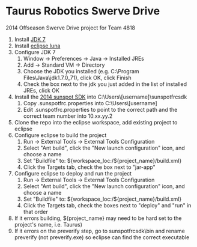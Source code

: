 Taurus Robotics Swerve Drive
======

2014 Offseason Swerve Drive project for Team 4818

1. Install [JDK 7](http://www.oracle.com/technetwork/java/javase/downloads/jdk7-downloads-1880260.html)
1. Install [eclipse luna](https://www.eclipse.org/downloads/packages/eclipse-ide-java-developers/lunasr1)
1. Configure JDK 7
    1. Window -> Preferences -> Java -> Installed JREs
    1. Add -> Standard VM -> Directory
    1. Choose the JDK you installed (e.g. C:\Program Files\Java\jdk1.7.0_71), click OK, click Finish
    1. Check the box next to the jdk you just added in the list of installed JREs, click OK
1. Install the [2014 sunspot SDK](http://www.team2168.org/tutorials/2014_Java_sunspotfrcsdk.zip) into C:\Users\\[username]\sunspotfrcsdk
    1. Copy .sunspotfrc.properties into C:\Users\\[username]
    1. Edit .sunspotfrc.properties to point to the correct path and the correct team number into 10.xx.yy.2
1. Clone the repo into the eclipse workspace, add existing project to eclipse
1. Configure eclipse to build the project
    1. Run -> External Tools -> External Tools Configuration 
    1. Select "Ant build", click the "New launch configuration" icon, and choose a name
    1. Set "Buildfile" to: ${workspace_loc:/${project_name}/build.xml}
    1. Click the Targets tab, check the box next to "jar-app"
1. Configure eclipse to deploy and run the project
    1. Run -> External Tools -> External Tools Configuration 
    1. Select "Ant build", click the "New launch configuration" icon, and choose a name
    1. Set "Buildfile" to: ${workspace_loc:/${project_name}/build.xml}
    1. Click the Targets tab, check the boxes next to "deploy" and "run" in that order
1. If it errors building, ${project_name} may need to be hard set to the project's name, i.e. Taurus)
1. If it errors on the preverify step, go to sunspotfrcsdk\bin and rename preverify (not preverify.exe) so eclipse can find the correct executable

